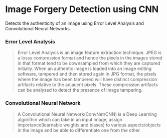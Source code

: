 # Image Forgery Detection using CNN

Detects the authenticity of an image using Error Level Analysis and Convolutional Neural Networks.

### Error Level Analysis
 > Error Level Analysis is an image feature extraction technique. JPEG is a lossy compression format and hence the pixels in the images stored in that format tend to be downsampled from which they are captured initially. When an authentic image is loaded into an image editing software, tampered and then stored again in JPG format, the pixels where the image has been tampered will have distinct compression artifacts relative to the adjacent pixels. These compression artifacts can be analysed to detect the presence of image tampering.  

### Convolutional Neural Network
 > A Convolutional Neural Network(ConvNet/CNN) is a Deep Learning algorithm which can take in an input image, assign importance(learnable weights and biases) to various aspects/objects in the image and be able to differentiate one from the other.
